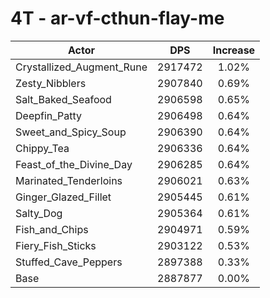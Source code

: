 # 4T - ar-vf-cthun-flay-me
| Actor | DPS | Increase |
|---|:---:|:---:|
|Crystallized_Augment_Rune|2917472|1.02%|
|Zesty_Nibblers|2907840|0.69%|
|Salt_Baked_Seafood|2906598|0.65%|
|Deepfin_Patty|2906498|0.64%|
|Sweet_and_Spicy_Soup|2906390|0.64%|
|Chippy_Tea|2906336|0.64%|
|Feast_of_the_Divine_Day|2906285|0.64%|
|Marinated_Tenderloins|2906021|0.63%|
|Ginger_Glazed_Fillet|2905445|0.61%|
|Salty_Dog|2905364|0.61%|
|Fish_and_Chips|2904971|0.59%|
|Fiery_Fish_Sticks|2903122|0.53%|
|Stuffed_Cave_Peppers|2897388|0.33%|
|Base|2887877|0.00%|

